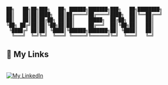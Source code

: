 ```
██╗   ██╗██╗███╗   ██╗ ██████╗███████╗███╗   ██╗████████╗
██║   ██║██║████╗  ██║██╔════╝██╔════╝████╗  ██║╚══██╔══╝
██║   ██║██║██╔██╗ ██║██║     █████╗  ██╔██╗ ██║   ██║   
╚██╗ ██╔╝██║██║╚██╗██║██║     ██╔══╝  ██║╚██╗██║   ██║   
 ╚████╔╝ ██║██║ ╚████║╚██████╗███████╗██║ ╚████║   ██║   
  ╚═══╝  ╚═╝╚═╝  ╚═══╝ ╚═════╝╚══════╝╚═╝  ╚═══╝   ╚═╝    
```
<h2>🔗 My Links</h2>

<br>
<a href="https://linkedin.com/in/VincentYJiang">
            <img src="https://img.shields.io/badge/vincent--jiang-0077B5?style=for-the-badge&logo=linkedin&logoColor=white" alt="My LinkedIn">
        </a>
</br>
<!--
**Vntage/Vntage** is a ✨ _special_ ✨ repository because its `README.md` (this file) appears on your GitHub profile.

Here are some ideas to get you started:

- 🔭 I’m currently working on ...
- 🌱 I’m currently learning ...
- 👯 I’m looking to collaborate on ...
- 🤔 I’m looking for help with ...
- 💬 Ask me about ...
- 📫 How to reach me: ...
- 😄 Pronouns: ...
- ⚡ Fun fact: ...
-->
